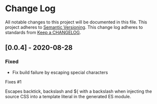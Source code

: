 # Change Log

All notable changes to this project will be documented in this file.
This project adheres to [Semantic Versioning](http://semver.org/).
This change log adheres to standards from [Keep a CHANGELOG](http://keepachangelog.com).

## [0.0.4] - 2020-08-28
### Fixed
- Fix build failure by escaping special characters

Fixes #1

Escapes backtick, backslash and ${ with a backslash when injecting the source CSS into a template literal in the generated ES module.


